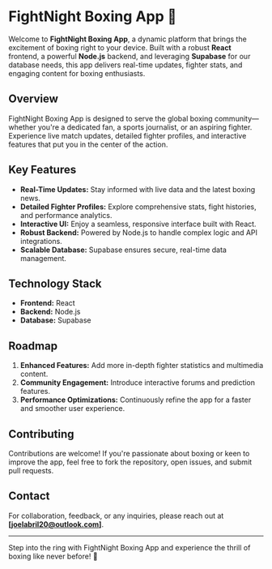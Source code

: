# FightNight Boxing App 🥊

Welcome to **FightNight Boxing App**, a dynamic platform that brings the excitement of boxing right to your device. Built with a robust **React** frontend, a powerful **Node.js** backend, and leveraging **Supabase** for our database needs, this app delivers real-time updates, fighter stats, and engaging content for boxing enthusiasts.

## Overview

FightNight Boxing App is designed to serve the global boxing community—whether you're a dedicated fan, a sports journalist, or an aspiring fighter. Experience live match updates, detailed fighter profiles, and interactive features that put you in the center of the action.

## Key Features

- **Real-Time Updates:** Stay informed with live data and the latest boxing news.
- **Detailed Fighter Profiles:** Explore comprehensive stats, fight histories, and performance analytics.
- **Interactive UI:** Enjoy a seamless, responsive interface built with React.
- **Robust Backend:** Powered by Node.js to handle complex logic and API integrations.
- **Scalable Database:** Supabase ensures secure, real-time data management.

## Technology Stack

- **Frontend:** React
- **Backend:** Node.js
- **Database:** Supabase

## Roadmap

1. **Enhanced Features:** Add more in-depth fighter statistics and multimedia content.
2. **Community Engagement:** Introduce interactive forums and prediction features.
3. **Performance Optimizations:** Continuously refine the app for a faster and smoother user experience.

## Contributing

Contributions are welcome! If you're passionate about boxing or keen to improve the app, feel free to fork the repository, open issues, and submit pull requests.

## Contact

For collaboration, feedback, or any inquiries, please reach out at **[joelabril20@outlook.com]**.

---

Step into the ring with FightNight Boxing App and experience the thrill of boxing like never before! 🥊
